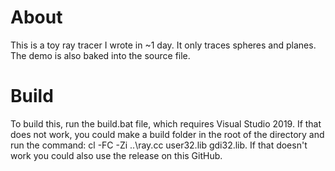 # About
This is a toy ray tracer I wrote in ~1 day. It only traces spheres and planes. The demo is also baked into the source file.
# Build
To build this, run the build.bat file, which requires Visual Studio 2019. If that does not work, you could make a build folder in the root of the directory and run the command:
cl -FC -Zi ..\ray.cc  user32.lib gdi32.lib. If that doesn't work you could also use the release on this GitHub.
